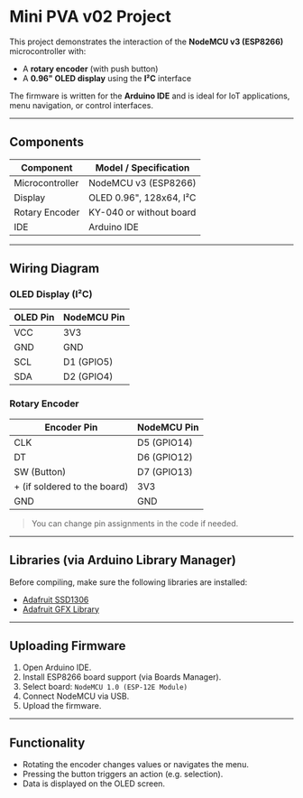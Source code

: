 # Mini PVA v02 Project

This project demonstrates the interaction of the **NodeMCU v3 (ESP8266)** microcontroller with:

* A **rotary encoder** (with push button)
* A **0.96" OLED display** using the **I²C** interface

The firmware is written for the **Arduino IDE** and is ideal for IoT applications, menu navigation, or control interfaces.

---

## Components

| Component       | Model / Specification   |
| --------------- | ----------------------- |
| Microcontroller | NodeMCU v3 (ESP8266)    |
| Display         | OLED 0.96", 128x64, I²C |
| Rotary Encoder  | KY-040 or without board    |
| IDE             | Arduino IDE             |

---

## Wiring Diagram

### OLED Display (I²C)

| OLED Pin | NodeMCU Pin |
| -------- | ----------- |
| VCC      | 3V3         |
| GND      | GND         |
| SCL      | D1 (GPIO5)  |
| SDA      | D2 (GPIO4)  |

### Rotary Encoder

| Encoder Pin | NodeMCU Pin |
| ----------- | ----------- |
| CLK         | D5 (GPIO14) |
| DT          | D6 (GPIO12) |
| SW (Button) | D7 (GPIO13) |
| + (if soldered to the board) | 3V3         |
| GND         | GND         |

> You can change pin assignments in the code if needed.

---

## Libraries (via Arduino Library Manager)

Before compiling, make sure the following libraries are installed:

* [Adafruit SSD1306](https://github.com/adafruit/Adafruit_SSD1306)
* [Adafruit GFX Library](https://github.com/adafruit/Adafruit-GFX-Library)

---

## Uploading Firmware

1. Open Arduino IDE.
2. Install ESP8266 board support (via Boards Manager).
3. Select board: `NodeMCU 1.0 (ESP-12E Module)`
4. Connect NodeMCU via USB.
5. Upload the firmware.

---

## Functionality

* Rotating the encoder changes values or navigates the menu.
* Pressing the button triggers an action (e.g. selection).
* Data is displayed on the OLED screen.
